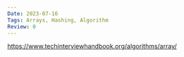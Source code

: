 ```yaml
---
Date: 2023-07-16
Tags: Arrays, Hashing, Algorithm
Review: 0
---
```


https://www.techinterviewhandbook.org/algorithms/array/
